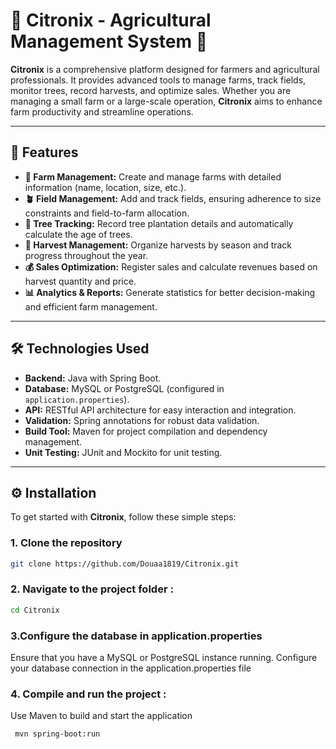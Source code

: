 # 🍋 **Citronix** - Agricultural Management System 🌱

**Citronix** is a comprehensive platform designed for farmers and agricultural professionals. It provides advanced tools to manage farms, track fields, monitor trees, record harvests, and optimize sales. Whether you are managing a small farm or a large-scale operation, **Citronix** aims to enhance farm productivity and streamline operations.

---

## 🚀 **Features**

- **🌾 Farm Management:** Create and manage farms with detailed information (name, location, size, etc.).
- **🪴 Field Management:** Add and track fields, ensuring adherence to size constraints and field-to-farm allocation.
- **🌳 Tree Tracking:** Record tree plantation details and automatically calculate the age of trees. 
- **🌟 Harvest Management:** Organize harvests by season and track progress throughout the year.
- **💰 Sales Optimization:** Register sales and calculate revenues based on harvest quantity and price.
- **📊 Analytics & Reports:** Generate statistics for better decision-making and efficient farm management.

---

## 🛠️ **Technologies Used**

- **Backend:** Java with Spring Boot.
- **Database:** MySQL or PostgreSQL (configured in `application.properties`).
- **API:** RESTful API architecture for easy interaction and integration.
- **Validation:** Spring annotations for robust data validation.
- **Build Tool:** Maven for project compilation and dependency management.
- **Unit Testing:** JUnit and Mockito for unit testing.

---

## ⚙️ **Installation**

To get started with **Citronix**, follow these simple steps:

### 1. Clone the repository

```bash
git clone https://github.com/Douaa1819/Citronix.git
```


### 2. Navigate to the project folder :  
   ```bash
   cd Citronix
```

###  3.Configure the database in application.properties

Ensure that you have a MySQL or PostgreSQL instance running. Configure your database connection in the application.properties file

### 4. Compile and run the project :
Use Maven to build and start the application
```bash
 mvn spring-boot:run
 ```


